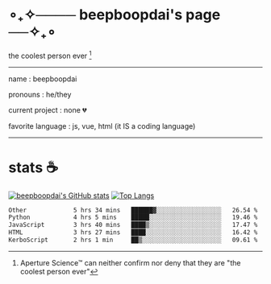 # ∘₊✧──── beepboopdai's page ──✧₊∘
the coolest person ever [^1]

---

name
: beepboopdai

pronouns
: he/they

current project
: none 💔

favorite language
: js, vue, html (it IS a coding language)

---

# stats ☕

[![beepboopdai's GitHub stats](https://github-readme-stats.vercel.app/api?username=beepboopdai&theme=dracula&bg_color=00000000&hide_border=true)](https://github.com/anuraghazra/github-readme-stats) [![Top Langs](https://github-readme-stats.vercel.app/api/top-langs/?username=beepboopdai&theme=dracula&bg_color=00000000&hide_border=true&layout=donut)](https://github.com/anuraghazra/github-readme-stats) 

<!--START_SECTION:waka-->

```txt
Other             5 hrs 34 mins   ██████▓░░░░░░░░░░░░░░░░░░   26.54 %
Python            4 hrs 5 mins    █████░░░░░░░░░░░░░░░░░░░░   19.46 %
JavaScript        3 hrs 40 mins   ████▒░░░░░░░░░░░░░░░░░░░░   17.47 %
HTML              3 hrs 27 mins   ████░░░░░░░░░░░░░░░░░░░░░   16.42 %
KerboScript       2 hrs 1 min     ██▒░░░░░░░░░░░░░░░░░░░░░░   09.61 %
```

<!--END_SECTION:waka-->







[^1]: Aperture Science™ can neither confirm nor deny that they are "the coolest person ever"
